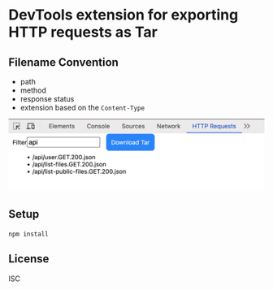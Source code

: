 # DevTools extension for exporting HTTP requests as Tar 

## Filename Convention
- path
- method
- response status
- extension based on the `Content-Type`

![extension screenshot](./README-screenshot.png)

## Setup
```npm install```

## License
ISC